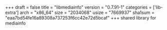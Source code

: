 +++
draft = false
title = "libmediainfo"
version = "0.7.91-1"
categories = ['lib-extra']
arch = "x86_64"
size = "2034068"
usize = "7669937"
sha1sum = "eaa7bd54fe16a89308a737253f6cc42e72d5bcaf"
+++
shared library for mediainfo